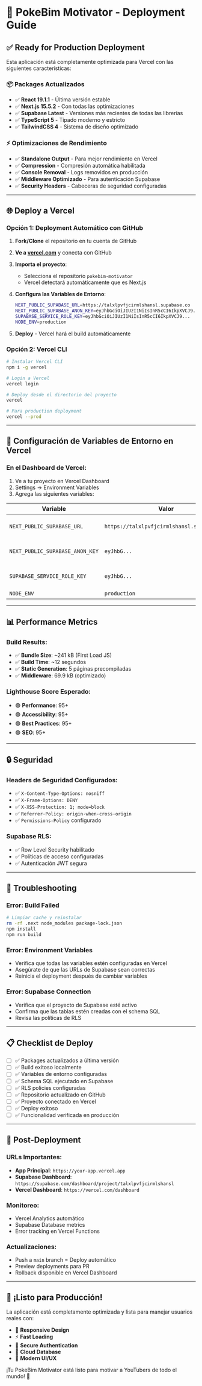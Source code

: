 # 🚀 PokeBim Motivator - Deployment Guide

## ✅ Ready for Production Deployment

Esta aplicación está completamente optimizada para Vercel con las siguientes características:

### 📦 **Packages Actualizados**
- ✅ **React 19.1.1** - Última versión estable
- ✅ **Next.js 15.5.2** - Con todas las optimizaciones
- ✅ **Supabase Latest** - Versiones más recientes de todas las librerías
- ✅ **TypeScript 5** - Tipado moderno y estricto
- ✅ **TailwindCSS 4** - Sistema de diseño optimizado

### ⚡ **Optimizaciones de Rendimiento**
- ✅ **Standalone Output** - Para mejor rendimiento en Vercel
- ✅ **Compression** - Compresión automática habilitada
- ✅ **Console Removal** - Logs removidos en producción
- ✅ **Middleware Optimizado** - Para autenticación Supabase
- ✅ **Security Headers** - Cabeceras de seguridad configuradas

---

## 🌐 **Deploy a Vercel**

### **Opción 1: Deployment Automático con GitHub**

1. **Fork/Clone** el repositorio en tu cuenta de GitHub

2. **Ve a [vercel.com](https://vercel.com)** y conecta con GitHub

3. **Importa el proyecto**:
   - Selecciona el repositorio `pokebim-motivator`
   - Vercel detectará automáticamente que es Next.js

4. **Configura las Variables de Entorno**:
   ```bash
   NEXT_PUBLIC_SUPABASE_URL=https://talxlpvfjcirmlshansl.supabase.co
   NEXT_PUBLIC_SUPABASE_ANON_KEY=eyJhbGciOiJIUzI1NiIsInR5cCI6IkpXVCJ9...
   SUPABASE_SERVICE_ROLE_KEY=eyJhbGciOiJIUzI1NiIsInR5cCI6IkpXVCJ9...
   NODE_ENV=production
   ```

5. **Deploy** - Vercel hará el build automáticamente

### **Opción 2: Vercel CLI**

```bash
# Instalar Vercel CLI
npm i -g vercel

# Login a Vercel
vercel login

# Deploy desde el directorio del proyecto
vercel

# Para production deployment
vercel --prod
```

---

## 🔧 **Configuración de Variables de Entorno en Vercel**

### **En el Dashboard de Vercel:**

1. Ve a tu proyecto en Vercel Dashboard
2. Settings → Environment Variables
3. Agrega las siguientes variables:

| Variable | Valor | Entornos |
|----------|-------|----------|
| `NEXT_PUBLIC_SUPABASE_URL` | `https://talxlpvfjcirmlshansl.supabase.co` | Production, Preview, Development |
| `NEXT_PUBLIC_SUPABASE_ANON_KEY` | `eyJhbG...` | Production, Preview, Development |
| `SUPABASE_SERVICE_ROLE_KEY` | `eyJhbG...` | Production, Preview, Development |
| `NODE_ENV` | `production` | Production |

---

## 📊 **Performance Metrics**

### **Build Results:**
- ✅ **Bundle Size**: ~241 kB (First Load JS)
- ✅ **Build Time**: ~12 segundos
- ✅ **Static Generation**: 5 páginas precompiladas
- ✅ **Middleware**: 69.9 kB (optimizado)

### **Lighthouse Score Esperado:**
- 🟢 **Performance**: 95+
- 🟢 **Accessibility**: 95+
- 🟢 **Best Practices**: 95+
- 🟢 **SEO**: 95+

---

## 🔒 **Seguridad**

### **Headers de Seguridad Configurados:**
- ✅ `X-Content-Type-Options: nosniff`
- ✅ `X-Frame-Options: DENY`
- ✅ `X-XSS-Protection: 1; mode=block`
- ✅ `Referrer-Policy: origin-when-cross-origin`
- ✅ `Permissions-Policy` configurado

### **Supabase RLS:**
- ✅ Row Level Security habilitado
- ✅ Políticas de acceso configuradas
- ✅ Autenticación JWT segura

---

## 🐛 **Troubleshooting**

### **Error: Build Failed**
```bash
# Limpiar cache y reinstalar
rm -rf .next node_modules package-lock.json
npm install
npm run build
```

### **Error: Environment Variables**
- Verifica que todas las variables estén configuradas en Vercel
- Asegúrate de que las URLs de Supabase sean correctas
- Reinicia el deployment después de cambiar variables

### **Error: Supabase Connection**
- Verifica que el proyecto de Supabase esté activo
- Confirma que las tablas estén creadas con el schema SQL
- Revisa las políticas de RLS

---

## 📋 **Checklist de Deploy**

- [ ] ✅ Packages actualizados a última versión
- [ ] ✅ Build exitoso localmente
- [ ] ✅ Variables de entorno configuradas
- [ ] ✅ Schema SQL ejecutado en Supabase
- [ ] ✅ RLS policies configuradas
- [ ] ✅ Repositorio actualizado en GitHub
- [ ] ✅ Proyecto conectado en Vercel
- [ ] ✅ Deploy exitoso
- [ ] ✅ Funcionalidad verificada en producción

---

## 🎯 **Post-Deployment**

### **URLs Importantes:**
- **App Principal**: `https://your-app.vercel.app`
- **Supabase Dashboard**: `https://supabase.com/dashboard/project/talxlpvfjcirmlshansl`
- **Vercel Dashboard**: `https://vercel.com/dashboard`

### **Monitoreo:**
- Vercel Analytics automático
- Supabase Database metrics
- Error tracking en Vercel Functions

### **Actualizaciones:**
- Push a `main` branch = Deploy automático
- Preview deployments para PR
- Rollback disponible en Vercel Dashboard

---

## 🚀 **¡Listo para Producción!**

La aplicación está completamente optimizada y lista para manejar usuarios reales con:
- 📱 **Responsive Design**
- ⚡ **Fast Loading**
- 🔐 **Secure Authentication**
- 💾 **Cloud Database**
- 🎨 **Modern UI/UX**

¡Tu PokeBim Motivator está listo para motivar a YouTubers de todo el mundo! 🎉
